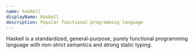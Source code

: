 ```yaml
---
name: haskell
displayName: Haskell
description: Popular functional programming language
---
```

Haskell is a standardized, general-purpose, purely functional programming language with non-strict semantics and strong static typing. 
